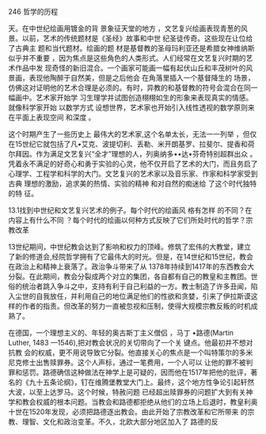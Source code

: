 246 哲学的历程

天。在中世纪绘画用镀金的背 景象征天堂的地方 ，文艺复兴绘画表现青葱的风 景。以前，艺术的传统题材是《圣经》故事和中世 纪圣徒传奇。这些现在让位给了古典主 题和当代题材。绘画的题 材是基督教的圣母玛利亚还是希腊女神维纳斯似乎并不重要 ，因为焦点是这些角色的人类形式。人们经常在文艺复兴时期的艺术作品中发 现奇怪的新旧混合。一个画家可能画一幅有起伏山丘和丰茂树叶的风景画，表现他陶醉于自然美，但是之后他会 在角落里插入一个基督降生的 场景，仿佛这对证明他的艺术合理是必须的。有时，异教的和基督教的符号会混合在同一幅画中。艺术家开始学 习生理学并试图创造栩栩如生的形象来表现真实的情感。就像科学家开始 以数学方式 设想世界，艺术家也开始引入线性透视的数学原则来在平面上表现空间 和深度 。

这个时期产生了一些历史上 最伟大的艺术家,这个名单太长，无法一一列举 ，但仅在15世纪它就包括了凡•艾克、波提切利、丢勒、米开朗基罗、拉斐尔、提香和荷尔拜因。作为满足文艺复兴“全才”理想的人，列奥纳多••达•芬奇特别超群出众 。凭着永不满足的好奇心和勇于实验的心灵，他不仅开启了艺术的大门，而且务启了 心理学、工程学和科学的大门。文艺复兴的艺术家以及音乐家、作家和科学家受到古典 理想的激励，追求美的热情、实验的精神 和对自然的痴迷给 了这个时代独特的特 征。

13.1找到中世纪和文艺复兴艺术的例子。每个时代的绘画风 格有怎样 的不同？在内容上有什么不同 ？每个时代的绘画以何种方式反映了它们所处时代的哲学？宗教改革

13世纪期间，中世纪教会达到了影响和权力的顶峰。修筑了宏伟的大教堂，建立了新的修道会,经院哲学拥有了它最伟大的时光。但是，在14世纪和15世纪，教会在政治上和精神上衰落了。政治争斗带来了从 1378年持续到1417年的东西教会大分裂。在此期间，教会分裂成两个对立的集团，各自都有自己的教皇和主教团。世俗的统治者跳入争斗之中，支持有利于自己利益的一方。教士制造了许多丑闻，陷入尘世的自我放任，并利用自己的地位满足他们的性欲和贪婪，引来了伊拉斯谟这样的作者的指责。但改革的努力一直被忽视和压制，使得大规模宗教反叛的时机成熟了。

在德国，一个理想主义的、年轻的奥古斯丁主义僧侣 ，马丁 •路德(Martin  Luther, 1483 —1546),把对教会状况的关切带向了一个关 键点。他最初并不想对抗教 会的权威，更不用说导致它分裂。他直接关心的焦点是一个叫特策尔的多米尼克修士出售赎罪券。这个人声标，通过一笔费用，一个人可以 让他的罪不被判罪和惩罚。路德确信这种做法在神学上是可疑的，因而他在1517年把他的批评，著名的《九十五条论纲》，钉在维腾堡教堂大门上。最终，这个地方性争论引起轩然大波，以至上达罗马。这个时候，特赦问题 已经超出赎罪券的问题扩大到有关神学和教会权威的根本问题。当教会和路德都拒绝从他们的立场上后退时，教皇利奥十世在1520年发现，必须把路德逐出教会。由此开始了宗教改革和它所带来 的宗教、理智、文化和政治变革。不久，北欧大部分地区加入了 路德的反
